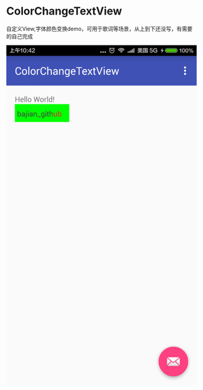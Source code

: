 # ColorChangeTextView
自定义View,字体颜色变换demo，可用于歌词等场景，从上到下还没写，有需要的自己完成

![image](https://github.com/bajian/ColorChangeTextView/blob/master/device-2015-11-04-104221.png)
